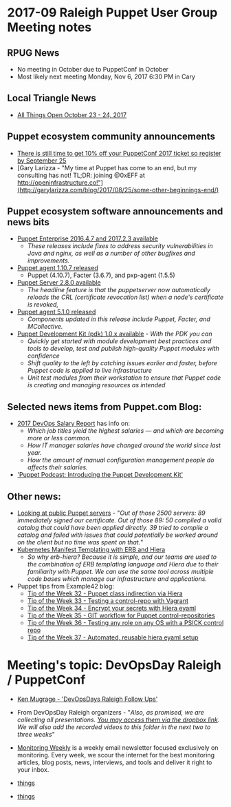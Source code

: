 # 2017-09 Raleigh Puppet User Group Meeting notes
## RPUG News
+ No meeting in October due to PuppetConf in October
+ Most likely next meeting Monday, Nov 6, 2017 6:30 PM in Cary

## Local Triangle News
+ [All Things Open October 23 - 24, 2017](https://allthingsopen.org/)

## Puppet ecosystem community announcements
+ [There is still time to get 10% off your PuppetConf 2017 ticket so register by September 25](http://bit.ly/2wXaNRH)
+ [Gary Larizza‏ - "My time at Puppet has come to an end, but my consulting has not! TL;DR: joining @0xEFF at http://openinfrastructure.co!"](http://garylarizza.com/blog/2017/08/25/some-other-beginnings-end/)

## Puppet ecosystem software announcements and news bits
+ [Puppet Enterprise 2016.4.7 and 2017.2.3 available](https://groups.google.com/d/msg/puppet-announce/gRK35ZoF1GE/K5vImdnlBgAJ)
  - *These releases include fixes to address security vulnerabilities in Java and nginx, as well as a number of other bugfixes and improvements.*
+ [Puppet agent 1.10.7 released](https://groups.google.com/d/msg/puppet-announce/2mYRt2X9Piw/_wkOQJuOAgAJ)
  - Puppet (4.10.7), Facter (3.6.7), and pxp-agent (1.5.5)
+ [Puppet Server 2.8.0 available](https://groups.google.com/d/msg/puppet-announce/L1SKTFu5wVo/52KNh607AQAJ)
  - *The headline feature is that the puppetserver now automatically reloads the CRL (certificate revocation list) when a node's certificate is revoked,*
+ [Puppet agent 5.1.0 released](https://groups.google.com/forum/?utm_medium=email&utm_source=footer#!msg/puppet-users/1JX7GrS2SwM/h88sfeJuBAAJ)
  - *Components updated in this release include Puppet, Facter, and MCollective.*
+ [Puppet Development Kit (pdk) 1.0.x available](https://groups.google.com/d/msg/puppet-dev/qcPAOuqOeXs/DTqzHp6nBwAJ) - *With the PDK you can*
    + *Quickly get started with module development best practices and tools to develop, test and publish high-quality Puppet modules with confidence*
    + *Shift quality to the left by catching issues earlier and faster, before Puppet code is applied to live infrastructure*
    + *Unit test modules from their workstation to ensure that Puppet code is creating and managing resources as intended*

## Selected news items from Puppet.com Blog:
+ [2017 DevOps Salary Report](https://puppet.com/resources/whitepaper/2017-devops-salary-report) has info on:
  - *Which job titles yield the highest salaries — and which are becoming more or less common.*
  - *How IT manager salaries have changed around the world since last year.*
  - *How the amount of manual configuration management people do affects their salaries.*
+ ['Puppet Podcast: Introducing the Puppet Development Kit'](https://puppet.com/products/capabilities/puppet-podcast-introducing-puppet-development-kit-pdk)

## Other news:
+ [Looking at public Puppet servers](https://infosec.rm-it.de/2017/07/18/looking-at-public-puppet-servers/) - "*Out of those 2500 servers: 89 immediately signed our certificate. Out of those 89: 50 compiled a valid catalog that could have been applied directly. 39 tried to compile a catalog and failed with issues that could potentially be worked around on the client but no time was spent on that.*"
+ [Kubernetes Manifest Templating with ERB and Hiera](https://roobert.github.io/2017/08/16/Kubernetes-Manifest-Templating-with-ERB-and-Hiera/)
  - *So why erb-hiera? Because it is simple, and our teams are used to the combination of ERB templating language and Hiera due to their familiarity with Puppet. We can use the same tool across multiple code bases which manage our infrastructure and applications.*
+ Puppet tips from Example42 blog:
  - [Tip of the Week 32 - Puppet class indirection via Hiera](https://www.example42.com/2017/08/07/class-indirection/)
  - [Tip of the Week 33 - Testing a control-repo with Vagrant](https://www.example42.com/2017/08/14/testing-a-control-repo-with-vagrant/)
  - [Tip of the Week 34 - Encrypt your secrets with Hiera eyaml](https://www.example42.com/2017/08/21/encrypt-your-secrets-with-hiera-eyaml/)
  - [Tip of the Week 35 - GIT workflow for Puppet control-repositories](https://www.example42.com/2017/08/28/git-workflow-on-control-repo/)
  - [Tip of the Week 36 - Testing any role on any OS with a PSICK control repo](https://www.example42.com/2017/09/04/testing-any-role-on-any-os-with-a-psick-control-repo/)
  - [Tip of the Week 37 - Automated, reusable hiera eyaml setup](https://www.example42.com/2017/09/11/automate-reusable-eyaml-setup/)


# Meeting's topic: DevOpsDay Raleigh / PuppetConf
+ [Ken Mugrage - 'DevOpsDays Raleigh Follow Ups'](https://kenmugrage.com/2017/09/07/devopsdays-raleigh-follow-ups/)
+ From DevOpsDay Raleigh organizers - "*Also, as promised, we are collecting all presentations. [You may access them via the dropbox link](https://www.dropbox.com/sh/a2giltamv85wh3s/AAD7_os1xp2s7WQnmHcbt-IRa?dl=0). We will also add the recorded videos to this folder in the next two to three weeks*"

+ [Monitoring Weekly](https://weekly.monitoring.love/?__s=oexebnmn3v5bagk6z2hs) is a weekly email newsletter focused exclusively on monitoring. Every week, we scour the internet for the best monitoring articles, blog posts, news, interviews, and tools and deliver it right to your inbox.
+ [things](http://link)
+ [things](http://link)
